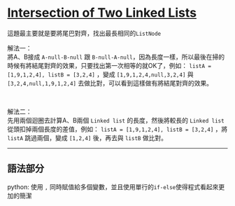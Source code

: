 # [Intersection of Two Linked Lists](https://leetcode.com/problems/intersection-of-two-linked-lists/)

這題最主要就是要將尾巴對齊，找出最長相同的`ListNode`

解法一：</br>
將A、B接成 `A-null-B-null` 跟 `B-null-A-null`，因為長度一樣，所以最後在掃的時候有將結尾對齊的效果，只要找出第一次相等的就OK了，例如： `listA = [1,9,1,2,4], listB = [3,2,4]` ，變成 `[1,9,1,2,4,null,3,2,4]` 與 `[3,2,4,null,1,9,1,2,4]` 去做比對，可以看到這樣做有將結尾對齊的效果。

</br>

解法二：</br>
先用兩個迴圈去計算A、B兩個 `Linked list` 的長度，然後將較長的 `Linked list` 從頭扣掉兩個長度的差值，例如： `listA = [1,9,1,2,4], listB = [3,2,4]` ，將 `listA` 跳過兩個，變成 `[1,2,4]` 後，再去與 `listB` 做比對。

---

## 語法部分

python: 使用 `,` 同時賦值給多個變數，並且使用單行的`if-else`使得程式看起來更加的簡潔
